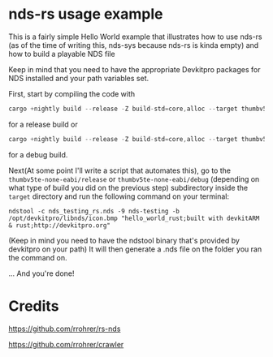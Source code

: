 # nds-rs usage example

This is a fairly simple Hello World example that illustrates how to use nds-rs (as of the time of writing this, nds-sys because nds-rs is kinda empty) and how to build a playable NDS file

Keep in mind that you need to have the appropriate Devkitpro packages for NDS installed and your path variables set.

First, start by compiling the code with
```rust
cargo +nightly build --release -Z build-std=core,alloc --target thumbv5te-none-eabi.json
```
for a release build or 
```rust 
cargo +nightly build --release -Z build-std=core,alloc --target thumbv5te-none-eabi.json
```
for a debug build.


Next(At some point I'll write a script that automates this), go to the `thumbv5te-none-eabi/release` or `thumbv5te-none-eabi/debug` (depending on what type of build you did on the previous step) subdirectory inside the `target` directory and run the following command on your terminal:

```shell script
ndstool -c nds_testing_rs.nds -9 nds-testing -b /opt/devkitpro/libnds/icon.bmp "hello_world_rust;built with devkitARM & rust;http://devkitpro.org"
```
(Keep in mind you need to have the ndstool binary that's provided by devkitpro on your path)
It will then generate a .nds file on the folder you ran the command on. 

... And you're done!

# Credits
https://github.com/rrohrer/rs-nds

https://github.com/rrohrer/crawler
